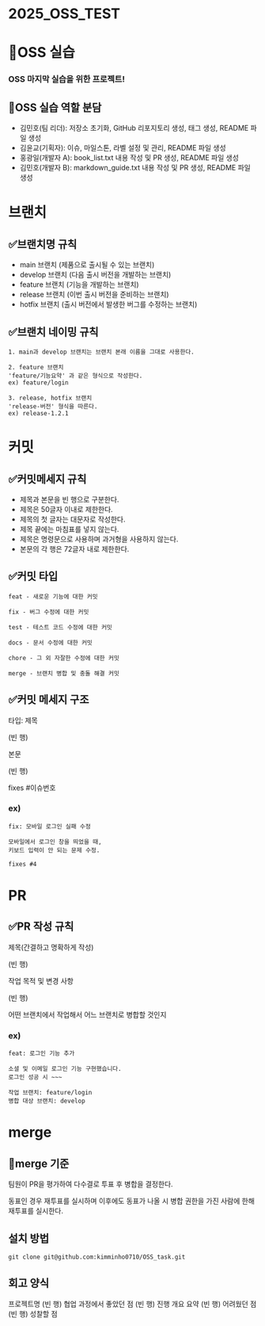 # 2025_OSS_TEST

# 🧠OSS 실습

### OSS 마지막 실습을 위한 프로젝트!

## 🤝OSS 실습 역할 분담

- 김민호(팀 리더): 저장소 초기화, GitHub 리포지토리 생성, 태그 생성, README 파일 생성
- 김윤교(기획자): 이슈, 마일스톤, 라벨 설정 및 관리, README 파일 생성
- 홍광일(개발자 A): book_list.txt 내용 작성 및 PR 생성, README 파일 생성
- 김민호(개발자 B): markdown_guide.txt 내용 작성 및 PR 생성,  README 파일 생성

# 브랜치

## ✅브랜치명 규칙
- main 브랜치 (제품으로 출시될 수 있는 브랜치)
- develop 브랜치 (다음 출시 버전을 개발하는 브랜치)
- feature 브랜치 (기능을 개발하는 브랜치)
- release 브랜치 (이번 출시 버전을 준비하는 브랜치)
- hotfix 브랜치 (출시 버전에서 발생한 버그를 수정하는 브랜치)

## ✅브랜치 네이밍 규칙
```
1. main과 develop 브랜치는 브랜치 본래 이름을 그대로 사용한다.

2. feature 브랜치
'feature/기능요약' 과 같은 형식으로 작성한다.
ex) feature/login

3. release, hotfix 브랜치
'release-버전' 형식을 따른다.
ex) release-1.2.1
```

# 커밋

## ✅커밋메세지 규칙

- 제목과 본문을 빈 행으로 구분한다.
- 제목은 50글자 이내로 제한한다.
- 제목의 첫 글자는 대문자로 작성한다.
- 제목 끝에는 마침표를 넣지 않는다.
- 제목은 명령문으로 사용하며 과거형을 사용하지 않는다.
- 본문의 각 행은 72글자 내로 제한한다.


## ✅커밋 타입
````
feat - 새로운 기능에 대한 커밋

fix - 버그 수정에 대한 커밋

test - 테스트 코드 수정에 대한 커밋

docs - 문서 수정에 대한 커밋

chore - 그 외 자잘한 수정에 대한 커밋

merge - 브랜치 병합 및 충돌 해결 커밋
````

## ✅커밋 메세지 구조
타입: 제목

(빈 행)

본문

(빈 행)

fixes #이슈번호

### ex)
```
fix: 모바일 로그인 실패 수정

모바일에서 로그인 창을 띄었을 때,
키보드 입력이 안 되는 문제 수정.

fixes #4
```

# PR

## ✅PR 작성 규칙
제목(간결하고 명확하게 작성)

(빈 행)

작업 목적 및 변경 사항

(빈 행)

어떤 브랜치에서 작업해서 어느 브랜치로 병합할 것인지

### ex)
````
feat: 로그인 기능 추가

소셜 및 이메일 로그인 기능 구현했습니다.
로그인 성공 시 ~~~

작업 브랜치: feature/login
병합 대상 브랜치: develop
````

# merge

## 📢merge 기준
팀원이 PR을 평가하여 다수결로 투표 후 병합을 결정한다.

동표인 경우 재투표를 실시하며 이후에도 동표가 나올 시 병합 권한을 가진 사람에 한해 재투표를 실시한다.

## 설치 방법
```
git clone git@github.com:kimminho0710/OSS_task.git
```

## 회고 양식

프로젝트명
(빈 행)
협업 과정에서 좋았던 점
(빈 행)
진행 개요 요약
(빈 행)
어려웠던 점
(빈 행)
성찰할 점
